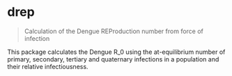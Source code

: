 # drep
> Calculation of the Dengue REProduction number from force of infection

This package calculates the Dengue R_0 using the at-equilibrium number of primary, secondary, tertiary and quaternary infections in a population and their relative infectiousness.
